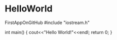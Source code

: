 # HelloWorld
FirstAppOnGitHub
#include "iostream.h"

int main()
{
  cout<<"Hello World!"<<endl;
  return 0;
}

